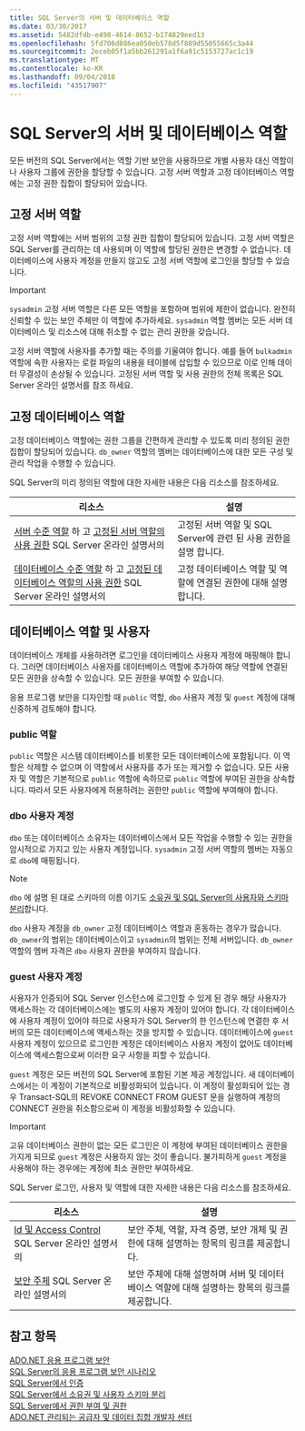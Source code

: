 ```yaml
---
title: SQL Server의 서버 및 데이터베이스 역할
ms.date: 03/30/2017
ms.assetid: 5482dfdb-e498-4614-8652-b174829eed13
ms.openlocfilehash: 5fd706d886ea050eb578d5f889d55055665c3a44
ms.sourcegitcommit: 2eceb05f1a5bb261291a1f6a91c5153727ac1c19
ms.translationtype: MT
ms.contentlocale: ko-KR
ms.lasthandoff: 09/04/2018
ms.locfileid: "43517907"
---
```

# <a name="server-and-database-roles-in-sql-server"></a>SQL Server의 서버 및 데이터베이스 역할
모든 버전의 SQL Server에서는 역할 기반 보안을 사용하므로 개별 사용자 대신 역할이나 사용자 그룹에 권한을 할당할 수 있습니다. 고정 서버 역할과 고정 데이터베이스 역할에는 고정 권한 집합이 할당되어 있습니다.  
  
## <a name="fixed-server-roles"></a>고정 서버 역할  
 고정 서버 역할에는 서버 범위의 고정 권한 집합이 할당되어 있습니다. 고정 서버 역할은 SQL Server를 관리하는 데 사용되며 이 역할에 할당된 권한은 변경할 수 없습니다. 데이터베이스에 사용자 계정을 만들지 않고도 고정 서버 역할에 로그인을 할당할 수 있습니다.  
  
> [!IMPORTANT]
>  `sysadmin` 고정 서버 역할은 다른 모든 역할을 포함하며 범위에 제한이 없습니다. 완전히 신뢰할 수 있는 보안 주체만 이 역할에 추가하세요. `sysadmin` 역할 멤버는 모든 서버 데이터베이스 및 리소스에 대해 취소할 수 없는 관리 권한을 갖습니다.  
  
 고정 서버 역할에 사용자를 추가할 때는 주의를 기울여야 합니다. 예를 들어 `bulkadmin` 역할에 속한 사용자는 로컬 파일의 내용을 테이블에 삽입할 수 있으므로 이로 인해 데이터 무결성이 손상될 수 있습니다. 고정된 서버 역할 및 사용 권한의 전체 목록은 SQL Server 온라인 설명서를 참조 하세요.  
  
## <a name="fixed-database-roles"></a>고정 데이터베이스 역할  
 고정 데이터베이스 역할에는 권한 그룹을 간편하게 관리할 수 있도록 미리 정의된 권한 집합이 할당되어 있습니다. `db_owner` 역할의 멤버는 데이터베이스에 대한 모든 구성 및 관리 작업을 수행할 수 있습니다.  
  
 SQL Server의 미리 정의된 역할에 대한 자세한 내용은 다음 리소스를 참조하세요.  
  
|리소스|설명|  
|--------------|-----------------|  
|[서버 수준 역할](/sql/relational-databases/security/authentication-access/server-level-roles) 하 고 [고정된 서버 역할의 사용 권한](https://msdn.microsoft.com/library/ms175892.aspx) SQL Server 온라인 설명서의|고정된 서버 역할 및 SQL Server에 관련 된 사용 권한을 설명 합니다.|  
|[데이터베이스 수준 역할](/sql/relational-databases/security/authentication-access/database-level-roles) 하 고 [고정된 데이터베이스 역할의 사용 권한](https://msdn.microsoft.com/library/ms189612.aspx) SQL Server 온라인 설명서의|고정 데이터베이스 역할 및 역할에 연결된 권한에 대해 설명합니다.|  
  
## <a name="database-roles-and-users"></a>데이터베이스 역할 및 사용자  
 데이터베이스 개체를 사용하려면 로그인을 데이터베이스 사용자 계정에 매핑해야 합니다. 그러면 데이터베이스 사용자를 데이터베이스 역할에 추가하여 해당 역할에 연결된 모든 권한을 상속할 수 있습니다. 모든 권한을 부여할 수 있습니다.  
  
 응용 프로그램 보안을 디자인할 때 `public` 역할, `dbo` 사용자 계정 및 `guest` 계정에 대해 신중하게 검토해야 합니다.  
  
### <a name="the-public-role"></a>public 역할  
 `public` 역할은 시스템 데이터베이스를 비롯한 모든 데이터베이스에 포함됩니다. 이 역할은 삭제할 수 없으며 이 역할에서 사용자를 추가 또는 제거할 수 없습니다. 모든 사용자 및 역할은 기본적으로 `public` 역할에 속하므로 `public` 역할에 부여된 권한을 상속합니다. 따라서 모든 사용자에게 허용하려는 권한만 `public` 역할에 부여해야 합니다.  
  
### <a name="the-dbo-user-account"></a>dbo 사용자 계정  
 `dbo` 또는 데이터베이스 소유자는 데이터베이스에서 모든 작업을 수행할 수 있는 권한을 암시적으로 가지고 있는 사용자 계정입니다. `sysadmin` 고정 서버 역할의 멤버는 자동으로 `dbo`에 매핑됩니다.  
  
> [!NOTE]
>  `dbo` 에 설명 된 대로 스키마의 이름 이기도 [소유권 및 SQL Server의 사용자와 스키마 분리](../../../../../docs/framework/data/adonet/sql/ownership-and-user-schema-separation-in-sql-server.md)합니다.  
  
 `dbo` 사용자 계정을 `db_owner` 고정 데이터베이스 역할과 혼동하는 경우가 많습니다. `db_owner`의 범위는 데이터베이스이고 `sysadmin`의 범위는 전체 서버입니다. `db_owner` 역할의 멤버 자격은 `dbo` 사용자 권한을 부여하지 않습니다.  
  
### <a name="the-guest-user-account"></a>guest 사용자 계정  
 사용자가 인증되어 SQL Server 인스턴스에 로그인할 수 있게 된 경우 해당 사용자가 액세스하는 각 데이터베이스에는 별도의 사용자 계정이 있어야 합니다. 각 데이터베이스에 사용자 계정이 있어야 하므로 사용자가 SQL Server의 한 인스턴스에 연결한 후 서버의 모든 데이터베이스에 액세스하는 것을 방지할 수 있습니다. 데이터베이스에 `guest` 사용자 계정이 있으므로 로그인한 계정은 데이터베이스 사용자 계정이 없어도 데이터베이스에 액세스함으로써 이러한 요구 사항을 피할 수 있습니다.  
  
 `guest` 계정은 모든 버전의 SQL Server에 포함된 기본 제공 계정입니다. 새 데이터베이스에서는 이 계정이 기본적으로 비활성화되어 있습니다. 이 계정이 활성화되어 있는 경우 Transact-SQL의 REVOKE CONNECT FROM GUEST 문을 실행하여 계정의 CONNECT 권한을 취소함으로써 이 계정을 비활성화할 수 있습니다.  
  
> [!IMPORTANT]
>  고유 데이터베이스 권한이 없는 모든 로그인은 이 계정에 부여된 데이터베이스 권한을 가지게 되므로 `guest` 계정은 사용하지 않는 것이 좋습니다. 불가피하게 `guest` 계정을 사용해야 하는 경우에는 계정에 최소 권한만 부여하세요.  
  
 SQL Server 로그인, 사용자 및 역할에 대한 자세한 내용은 다음 리소스를 참조하세요.  
  
|리소스|설명|  
|--------------|-----------------|  
|[Id 및 Access Control](https://msdn.microsoft.com/library/bb510418.aspx) SQL Server 온라인 설명서의|보안 주체, 역할, 자격 증명, 보안 개체 및 권한에 대해 설명하는 항목의 링크를 제공합니다.|  
|[보안 주체](/sql/relational-databases/security/authentication-access/principals-database-engine) SQL Server 온라인 설명서의|보안 주체에 대해 설명하며 서버 및 데이터베이스 역할에 대해 설명하는 항목의 링크를 제공합니다.|  
  
## <a name="see-also"></a>참고 항목  
 [ADO.NET 응용 프로그램 보안](../../../../../docs/framework/data/adonet/securing-ado-net-applications.md)  
 [SQL Server의 응용 프로그램 보안 시나리오](../../../../../docs/framework/data/adonet/sql/application-security-scenarios-in-sql-server.md)  
 [SQL Server에서 인증](../../../../../docs/framework/data/adonet/sql/authentication-in-sql-server.md)  
 [SQL Server에서 소유권 및 사용자 스키마 분리](../../../../../docs/framework/data/adonet/sql/ownership-and-user-schema-separation-in-sql-server.md)  
 [SQL Server에서 권한 부여 및 권한](../../../../../docs/framework/data/adonet/sql/authorization-and-permissions-in-sql-server.md)  
 [ADO.NET 관리되는 공급자 및 데이터 집합 개발자 센터](https://go.microsoft.com/fwlink/?LinkId=217917)
